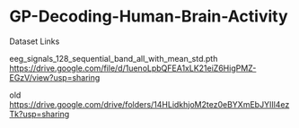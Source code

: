 # GP-Decoding-Human-Brain-Activity

Dataset Links

eeg_signals_128_sequential_band_all_with_mean_std.pth
https://drive.google.com/file/d/1uenoLpbQFEA1xLK21eiZ6HigPMZ-EGzV/view?usp=sharing

old
https://drive.google.com/drive/folders/14HLidkhjoM2tez0eBYXmEbJYIIl4ezTk?usp=sharing
